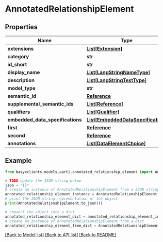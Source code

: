 # AnnotatedRelationshipElement


## Properties

Name | Type | Description | Notes
------------ | ------------- | ------------- | -------------
**extensions** | [**List[Extension]**](Extension.md) |  | [optional] 
**category** | **str** |  | [optional] 
**id_short** | **str** |  | [optional] 
**display_name** | [**List[LangStringNameType]**](LangStringNameType.md) |  | [optional] 
**description** | [**List[LangStringTextType]**](LangStringTextType.md) |  | [optional] 
**model_type** | **str** |  | 
**semantic_id** | [**Reference**](Reference.md) |  | [optional] 
**supplemental_semantic_ids** | [**List[Reference]**](Reference.md) |  | [optional] 
**qualifiers** | [**List[Qualifier]**](Qualifier.md) |  | [optional] 
**embedded_data_specifications** | [**List[EmbeddedDataSpecification]**](EmbeddedDataSpecification.md) |  | [optional] 
**first** | [**Reference**](Reference.md) |  | 
**second** | [**Reference**](Reference.md) |  | 
**annotations** | [**List[DataElementChoice]**](DataElementChoice.md) |  | [optional] 

## Example

```python
from basyxclients.models.part1.annotated_relationship_element import AnnotatedRelationshipElement

# TODO update the JSON string below
json = "{}"
# create an instance of AnnotatedRelationshipElement from a JSON string
annotated_relationship_element_instance = AnnotatedRelationshipElement.from_json(json)
# print the JSON string representation of the object
print(AnnotatedRelationshipElement.to_json())

# convert the object into a dict
annotated_relationship_element_dict = annotated_relationship_element_instance.to_dict()
# create an instance of AnnotatedRelationshipElement from a dict
annotated_relationship_element_from_dict = AnnotatedRelationshipElement.from_dict(annotated_relationship_element_dict)
```
[[Back to Model list]](../README.md#documentation-for-models) [[Back to API list]](../README.md#documentation-for-api-endpoints) [[Back to README]](../README.md)


